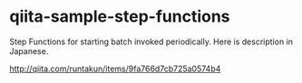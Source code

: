 # qiita-sample-step-functions

Step Functions for starting batch invoked periodically.
Here is description in Japanese.

http://qiita.com/runtakun/items/9fa766d7cb725a0574b4
